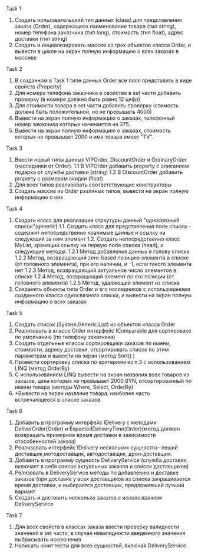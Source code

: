 Task 1
1. Создать пользовательский тип данных (class) для представления заказа (Order), содержащего наименование товара (тип string), номер телефона заказчика (тип long), стоимость (тип float), адрес доставки (тип string)
2. Создать и инциализировать массив из трех объектов класса Order, и вывести в цикле на экран полную информацию о всех заказах в массиве

Task 2
1. В созданном в Task 1 типе данных Order все поля представить в виде свойств (Property)
2. Для номера телефона заказчика в свойстве в set части добавить  проверку (в номере должно быть ровно 12 цифр)
3. Для стоимости товара в set части добавить проверку (стомость должна быть положительной, но не превышать 4000)
4. Вывести на экран полную информацию о заказах, телефонный номер заказчика которых начинается на 375.
5. Вывести на экран полную информацию о заказах, стоимость которых не превышает 2000 и имя товара имеет "TV".

Task 3
1. Ввести новый типы данных VIPOrder, DiscountOrder и OrdinaryOrder (наследники от Order). 
	1.1 В VIPOrder добавить property с описанием  подарка от службы доставки (string)
	1.2 В DiscountOrder добавить property с размером скидки (float) 
2. Для всех типов реализовать соответствующие конструкторы
3. Создать массив из Order разлиных типов, вывести на экран полную информацию о них

Task 4
1. Создать класс для реализации стркутуры данный "односвязный список"(generic)
	1.1. Создать класс для представления node списка - содержит непосредственно хранимые данные и ссылку на следующий за ним элемент
	1.2. Создать непосредственно класс MyList, хранящий ссылку на первую node списка (head), и следующие методы:
		1.2.1 Метод добавления данных в голову списка
		1.2.2 Метод, возвращающий zero-based позицию элемента в списке (от головного элемента), при его наличии, и -1, если такого элемента нет
		1.2.3 Метод, возвращающий актуальное число элементов в списке
		1.2.4 Метод, возвращющий элемент по его позиции (от головного элемента)
		1.2.5 Метод, удаляющий элемент из списка 
2. Сохранить объекты типа Order и его наследников с использованием созданного класса односвязного списка, и вывести на экран полную информацию о всех заказах

Task 5
1. Создать список (System.Generic.List) из объектов класса Order
2. Реализовать в классе Order интерфейс IComparable для сортироваке по умолчанию (по телефону заказчика)
3. Создать отдельные классы сортировщики заказов по имени, стоимости, адресу доставки, отсортировать список по этим параметрам и вывести на экран (метод Sort() )
4. Провести сортировку списка по критериям из п.3 с использованием LINQ (метод OrderBy)
5. С использованием LINQ вывести на экран названия всех товаров из заказов, цена которых не превышает 2000 BYN, отсортированный по имени товара (методы Where, Select, OrderBy)
6. *Вывести на экран название товара, наиболее часто встречающееся в списке заказов

Task 6
1. Добавить в программу интерфейс IDelivery с методами DeliverOrder(Order) и ExpectedDeliveryTime(Order)(метод должен возвращать примерное время доставки в зависимости отособенностей заказа)
2. Реализовать интерфейс IDelivery  нескольких сущностях- пеший доставщик,мотодоставщик, автодоставщик, дрон-доставщик. 
3. Добавить в программу  сущность DeliveryService (служба доставки, включает в себя список актуальных заказов и список доставщиков)
4. Релизовать в DeliveryService методы по добавлению и доставке заказов (при доставке у всех доставщиков из списка запрашивается время доставки, и выбирается доставщик, предложивший лучший вариант
5. Создать и доставить несколько заказов с исполозванием DeliveryService

Task 7
1. Для всех свойств в классах заказа ввести проверку валидности значений в set части, в случае невалидности введенного значения выбрасывать исключения
2. Написать юнит тесты для всех сущностей, включая DeliveryService
